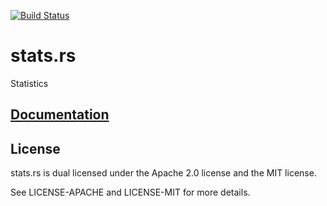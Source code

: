 [![Build Status](https://travis-ci.org/japaric/stats.rs.svg?branch=master)](https://travis-ci.org/japaric/stats.rs)

# stats.rs

Statistics

## [Documentation][docs]

## License

stats.rs is dual licensed under the Apache 2.0 license and the MIT license.

See LICENSE-APACHE and LICENSE-MIT for more details.

[docs]: http://japaric.github.io/stats.rs/stats/
